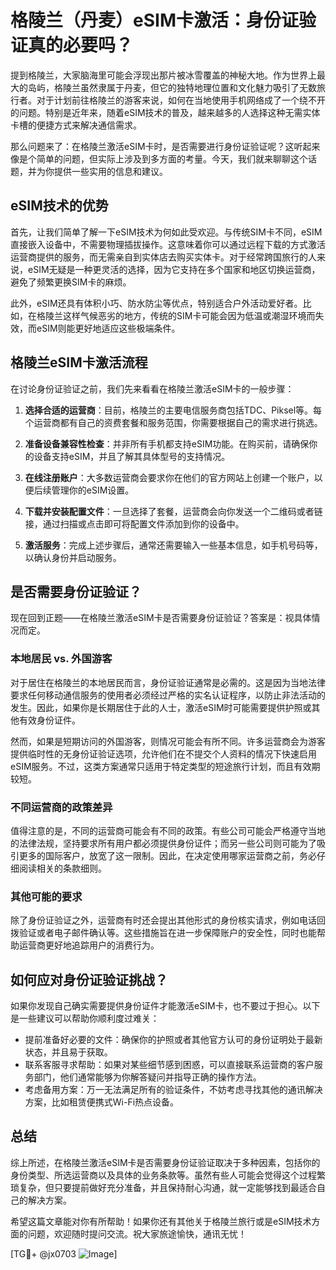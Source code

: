 # 格陵兰（丹麦）eSIM卡激活：身份证验证真的必要吗？

提到格陵兰，大家脑海里可能会浮现出那片被冰雪覆盖的神秘大地。作为世界上最大的岛屿，格陵兰虽然隶属于丹麦，但它的独特地理位置和文化魅力吸引了无数旅行者。对于计划前往格陵兰的游客来说，如何在当地使用手机网络成了一个绕不开的问题。特别是近年来，随着eSIM技术的普及，越来越多的人选择这种无需实体卡槽的便捷方式来解决通信需求。

那么问题来了：在格陵兰激活eSIM卡时，是否需要进行身份证验证呢？这听起来像是个简单的问题，但实际上涉及到多方面的考量。今天，我们就来聊聊这个话题，并为你提供一些实用的信息和建议。

## eSIM技术的优势

首先，让我们简单了解一下eSIM技术为何如此受欢迎。与传统SIM卡不同，eSIM直接嵌入设备中，不需要物理插拔操作。这意味着你可以通过远程下载的方式激活运营商提供的服务，而无需亲自到实体店去购买实体卡。对于经常跨国旅行的人来说，eSIM无疑是一种更灵活的选择，因为它支持在多个国家和地区切换运营商，避免了频繁更换SIM卡的麻烦。

此外，eSIM还具有体积小巧、防水防尘等优点，特别适合户外活动爱好者。比如，在格陵兰这样气候恶劣的地方，传统的SIM卡可能会因为低温或潮湿环境而失效，而eSIM则能更好地适应这些极端条件。

## 格陵兰eSIM卡激活流程

在讨论身份证验证之前，我们先来看看在格陵兰激活eSIM卡的一般步骤：

1. **选择合适的运营商**：目前，格陵兰的主要电信服务商包括TDC、Piksel等。每个运营商都有自己的资费套餐和服务范围，你需要根据自己的需求进行挑选。
   
2. **准备设备兼容性检查**：并非所有手机都支持eSIM功能。在购买前，请确保你的设备支持eSIM，并且了解其具体型号的支持情况。

3. **在线注册账户**：大多数运营商会要求你在他们的官方网站上创建一个账户，以便后续管理你的eSIM设置。

4. **下载并安装配置文件**：一旦选择了套餐，运营商会向你发送一个二维码或者链接，通过扫描或点击即可将配置文件添加到你的设备中。

5. **激活服务**：完成上述步骤后，通常还需要输入一些基本信息，如手机号码等，以确认身份并启动服务。

## 是否需要身份证验证？

现在回到正题——在格陵兰激活eSIM卡是否需要身份证验证？答案是：视具体情况而定。

### 本地居民 vs. 外国游客

对于居住在格陵兰的本地居民而言，身份证验证通常是必需的。这是因为当地法律要求任何移动通信服务的使用者必须经过严格的实名认证程序，以防止非法活动的发生。因此，如果你是长期居住于此的人士，激活eSIM时可能需要提供护照或其他有效身份证件。

然而，如果是短期访问的外国游客，则情况可能会有所不同。许多运营商会为游客提供临时性的无身份证验证选项，允许他们在不提交个人资料的情况下快速启用eSIM服务。不过，这类方案通常只适用于特定类型的短途旅行计划，而且有效期较短。

### 不同运营商的政策差异

值得注意的是，不同的运营商可能会有不同的政策。有些公司可能会严格遵守当地的法律法规，坚持要求所有用户都必须提供身份证件；而另一些公司则可能为了吸引更多的国际客户，放宽了这一限制。因此，在决定使用哪家运营商之前，务必仔细阅读相关的条款细则。

### 其他可能的要求

除了身份证验证之外，运营商有时还会提出其他形式的身份核实请求，例如电话回拨验证或者电子邮件确认等。这些措施旨在进一步保障账户的安全性，同时也能帮助运营商更好地追踪用户的消费行为。

## 如何应对身份证验证挑战？

如果你发现自己确实需要提供身份证件才能激活eSIM卡，也不要过于担心。以下是一些建议可以帮助你顺利度过难关：

- 提前准备好必要的文件：确保你的护照或者其他官方认可的身份证明处于最新状态，并且易于获取。
- 联系客服寻求帮助：如果对某些细节感到困惑，可以直接联系运营商的客户服务部门，他们通常能够为你解答疑问并指导正确的操作方法。
- 考虑备用方案：万一无法满足所有的验证条件，不妨考虑寻找其他的通讯解决方案，比如租赁便携式Wi-Fi热点设备。

## 总结

综上所述，在格陵兰激活eSIM卡是否需要身份证验证取决于多种因素，包括你的身份类型、所选运营商以及具体的业务条款等。虽然有些人可能会觉得这个过程繁琐复杂，但只要提前做好充分准备，并且保持耐心沟通，就一定能够找到最适合自己的解决方案。

希望这篇文章能对你有所帮助！如果你还有其他关于格陵兰旅行或是eSIM技术方面的问题，欢迎随时提问交流。祝大家旅途愉快，通讯无忧！

[TG💪+ @jx0703 ![Image](https://github.com/user-attachments/assets/dbca1d08-cadb-493c-b0ec-ad6f7a83f270)]